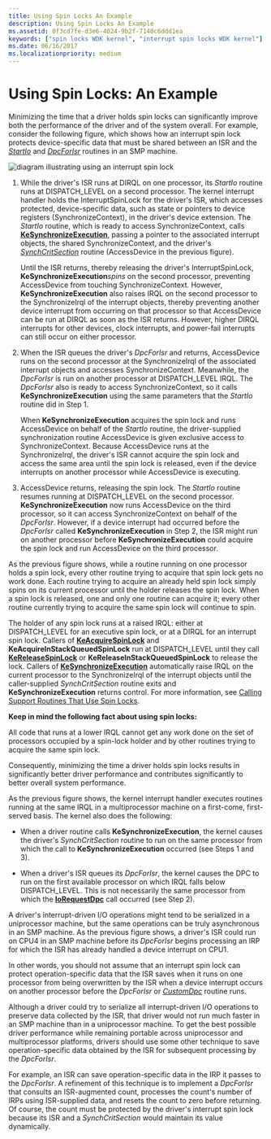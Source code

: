 ```yaml
---
title: Using Spin Locks An Example
description: Using Spin Locks An Example
ms.assetid: 0f3cd7fe-d3e6-4024-9b2f-7140c6ddd1ea
keywords: ["spin locks WDK kernel", "interrupt spin locks WDK kernel"]
ms.date: 06/16/2017
ms.localizationpriority: medium
---
```


# Using Spin Locks: An Example





Minimizing the time that a driver holds spin locks can significantly improve both the performance of the driver and of the system overall. For example, consider the following figure, which shows how an interrupt spin lock protects device-specific data that must be shared between an ISR and the [*StartIo*](https://msdn.microsoft.com/library/windows/hardware/ff563858) and [*DpcForIsr*](https://msdn.microsoft.com/library/windows/hardware/ff544079) routines in an SMP machine.

![diagram illustrating using an interrupt spin lock](images/16ispnlk.png)

1.  While the driver's ISR runs at DIRQL on one processor, its *StartIo* routine runs at DISPATCH\_LEVEL on a second processor. The kernel interrupt handler holds the InterruptSpinLock for the driver's ISR, which accesses protected, device-specific data, such as state or pointers to device registers (SynchronizeContext), in the driver's device extension. The *StartIo* routine, which is ready to access SynchronizeContext, calls [**KeSynchronizeExecution**](https://msdn.microsoft.com/library/windows/hardware/ff553302), passing a pointer to the associated interrupt objects, the shared SynchronizeContext, and the driver's [*SynchCritSection*](https://msdn.microsoft.com/library/windows/hardware/ff563928) routine (AccessDevice in the previous figure).

    Until the ISR returns, thereby releasing the driver's InterruptSpinLock, **KeSynchronizeExecution***spins* on the second processor, preventing AccessDevice from touching SynchronizeContext. However, **KeSynchronizeExecution** also raises IRQL on the second processor to the SynchronizeIrql of the interrupt objects, thereby preventing another device interrupt from occurring on that processor so that AccessDevice can be run at DIRQL as soon as the ISR returns. However, higher DIRQL interrupts for other devices, clock interrupts, and power-fail interrupts can still occur on either processor.

2.  When the ISR queues the driver's *DpcForIsr* and returns, AccessDevice runs on the second processor at the SynchronizeIrql of the associated interrupt objects and accesses SynchronizeContext. Meanwhile, the *DpcForIsr* is run on another processor at DISPATCH\_LEVEL IRQL. The *DpcForIsr* also is ready to access SynchronizeContext, so it calls **KeSynchronizeExecution** using the same parameters that the *StartIo* routine did in Step 1.

    When **KeSynchronizeExecution** acquires the spin lock and runs AccessDevice on behalf of the *StartIo* routine, the driver-supplied synchronization routine AccessDevice is given exclusive access to SynchronizeContext. Because AccessDevice runs at the SynchronizeIrql, the driver's ISR cannot acquire the spin lock and access the same area until the spin lock is released, even if the device interrupts on another processor while AccessDevice is executing.

3.  AccessDevice returns, releasing the spin lock. The *StartIo* routine resumes running at DISPATCH\_LEVEL on the second processor. **KeSynchronizeExecution** now runs AccessDevice on the third processor, so it can access SynchronizeContext on behalf of the *DpcForIsr*. However, if a device interrupt had occurred before the *DpcForIsr* called **KeSynchronizeExecution** in Step 2, the ISR might run on another processor before **KeSynchronizeExecution** could acquire the spin lock and run AccessDevice on the third processor.

As the previous figure shows, while a routine running on one processor holds a spin lock, every other routine trying to acquire that spin lock gets no work done. Each routine trying to acquire an already held spin lock simply spins on its current processor until the holder releases the spin lock. When a spin lock is released, one and only one routine can acquire it; every other routine currently trying to acquire the same spin lock will continue to spin.

The holder of any spin lock runs at a raised IRQL: either at DISPATCH\_LEVEL for an executive spin lock, or at a DIRQL for an interrupt spin lock. Callers of [**KeAcquireSpinLock**](https://msdn.microsoft.com/library/windows/hardware/ff551917) and **KeAcquireInStackQueuedSpinLock** run at DISPATCH\_LEVEL until they call [**KeReleaseSpinLock**](https://msdn.microsoft.com/library/windows/hardware/ff553145) or **KeReleaseInStackQueuedSpinLock** to release the lock. Callers of [**KeSynchronizeExecution**](https://msdn.microsoft.com/library/windows/hardware/ff553302) automatically raise IRQL on the current processor to the SynchronizeIrql of the interrupt objects until the caller-supplied *SynchCritSection* routine exits and **KeSynchronizeExecution** returns control. For more information, see [Calling Support Routines That Use Spin Locks](calling-support-routines-that-use-spin-locks.md).

**Keep in mind the following fact about using spin locks:**

All code that runs at a lower IRQL cannot get any work done on the set of processors occupied by a spin-lock holder and by other routines trying to acquire the same spin lock.

Consequently, minimizing the time a driver holds spin locks results in significantly better driver performance and contributes significantly to better overall system performance.

As the previous figure shows, the kernel interrupt handler executes routines running at the same IRQL in a multiprocessor machine on a first-come, first-served basis. The kernel also does the following:

-   When a driver routine calls **KeSynchronizeExecution**, the kernel causes the driver's *SynchCritSection* routine to run on the same processor from which the call to **KeSynchronizeExecution** occurred (see Steps 1 and 3).

-   When a driver's ISR queues its *DpcForIsr*, the kernel causes the DPC to run on the first available processor on which IRQL falls below DISPATCH\_LEVEL. This is not necessarily the same processor from which the [**IoRequestDpc**](https://msdn.microsoft.com/library/windows/hardware/ff549657) call occurred (see Step 2).

A driver's interrupt-driven I/O operations might tend to be serialized in a uniprocessor machine, but the same operations can be truly asynchronous in an SMP machine. As the previous figure shows, a driver's ISR could run on CPU4 in an SMP machine before its *DpcForIsr* begins processing an IRP for which the ISR has already handled a device interrupt on CPU1.

In other words, you should not assume that an interrupt spin lock can protect operation-specific data that the ISR saves when it runs on one processor from being overwritten by the ISR when a device interrupt occurs on another processor before the *DpcForIsr* or [*CustomDpc*](https://msdn.microsoft.com/library/windows/hardware/ff542972) routine runs.

Although a driver could try to serialize all interrupt-driven I/O operations to preserve data collected by the ISR, that driver would not run much faster in an SMP machine than in a uniprocessor machine. To get the best possible driver performance while remaining portable across uniprocessor and multiprocessor platforms, drivers should use some other technique to save operation-specific data obtained by the ISR for subsequent processing by the *DpcForIsr*.

For example, an ISR can save operation-specific data in the IRP it passes to the *DpcForIsr*. A refinement of this technique is to implement a *DpcForIsr* that consults an ISR-augmented count, processes the count's number of IRPs using ISR-supplied data, and resets the count to zero before returning. Of course, the count must be protected by the driver's interrupt spin lock because its ISR and a *SynchCritSection* would maintain its value dynamically.

 

 




